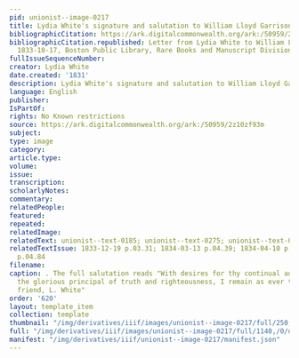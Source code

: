 ```yaml
---
pid: unionist--image-0217
title: Lydia White's signature and salutation to William Lloyd Garrison 1831
bibliographicCitation: https://ark.digitalcommonwealth.org/ark:/50959/2z10zf93m
bibliographicCitation.republished: Letter from Lydia White to William Lloyd Garrison,
  1833-10-17, Boston Public Library, Rare Books and Manuscript Division
fullIssueSequenceNumber: 
creator: Lydia White
date.created: '1831'
description: Lydia White's signature and salutation to William Lloyd Garrison 1831
language: English
publisher: 
IsPartOf: 
rights: No Known restrictions
source: https://ark.digitalcommonwealth.org/ark:/50959/2z10zf93m
subject: 
type: image
category: 
article.type: 
volume: 
issue: 
transcription: 
scholarlyNotes: 
commentary: 
relatedPeople: 
featured: 
repeated: 
relatedImage: 
relatedText: unionist--text-0185; unionist--text-0275; unionist--text-0352; unionist--text-0385
relatedTextIssue: 1833-12-19 p.03.31; 1834-03-13 p.04.39; 1834-04-10 p.03.52; 1834-04-10
  p.04.84
filename: 
caption: . The full salutation reads "With desires for thy continual advancement in
  the glorious principal of truth and righteousness, I remain as ever thy sincere
  friend, L. White"
order: '620'
layout: template_item
collection: template
thumbnail: "/img/derivatives/iiif/images/unionist--image-0217/full/250,/0/default.jpg"
full: "/img/derivatives/iiif/images/unionist--image-0217/full/1140,/0/default.jpg"
manifest: "/img/derivatives/iiif/unionist--image-0217/manifest.json"
---
```

